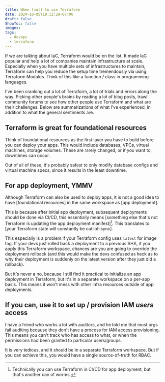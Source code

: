 ```yaml
---
title: When (not) to use Terraform
date: 2024-10-05T19:32:29+07:00
draft: false
ShowToc: false
images:
tags:
  - devops
  - terraform
---
```


If we are talking about IaC, Terraform would be on the list. It made IaC popular and help a lot of companies maintain infrastructure at scale. Especially when you have multiple sets of infrastructures to maintain, Terraform can help you reduce the setup time tremendously via using Terraform Modules. Think of this like a function / class in programming languages.

I've been cranking out a lot of Terraform, a lot of trials and errors along the way. Picking other people's brains by reading a lot of blog posts, trawl community forums to see how other people use Terraform and what are their challenges. Below are summarizations of what I've experienced, in addition to what the general sentiments are.

## Terraform is great for foundational resources

Think of foundational resources as the first layer you have to build before you can deploy your apps. This would include databases, VPCs, virtual machines, storage volumes. These are rarely changed, or if you want to, downtimes can occur.

Out of all of these, it's probably safest to only modify database configs and virtual machine specs, since it results in the least downtime.

## For app deployment, YMMV

Although Terraform can also be used to deploy apps, it is not a good idea to have [foundational resources] in the same workspace as [app deployment].

This is because after initial app deployment, subsequent deployments should be done via CI/CD, this essentially means [something else that's not Terraform is updating the app deployment manifest][^1]. This translates to [your Terraform state will constantly be out-of-sync].

This especially is a problem if your Terraform config uses `latest` for image tag. If your devs just rolled back a deployment to a previous SHA, if you apply this Terraform workspace, chances are you are going to override the deployment rollback (and this would make the devs confused as heck as to why their deployment is suddenly on the latest version after they just did a rollback).

But it's never a no, because I still find it practical to initialize an app deployment in Terraform, but it's in a separate workspace on a per-app basis. This means it won't mess with other infra resources outside of app deployments.

[^1]: Technically you can use Terraform in CI/CD for app deployment, but that's another can of worms.

## If you can, use it to set up / provision IAM _users_ access

I have a friend who works a lot with auditors, and he told me that most orgs fail auditing because they don't have a process for IAM access provisioning. This means you can't track who has access to what, or when the permissions had been granted to particular users/groups.

It is very tedious, and it should be in a separate Terraform workspace. But if you can achieve this, you would have a single source-of-truth for RBAC.
